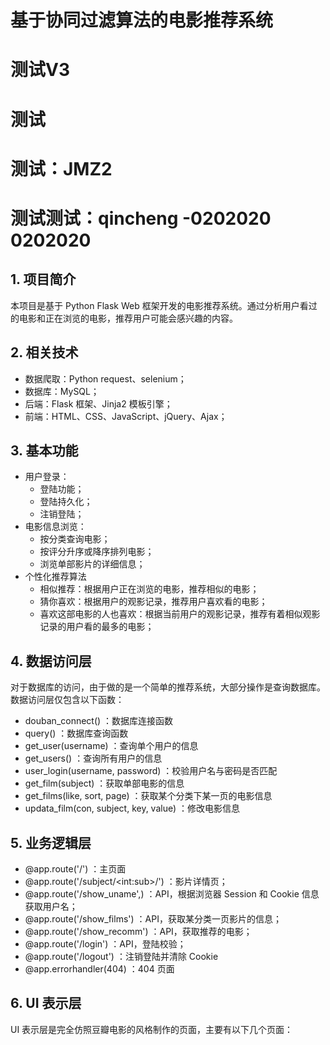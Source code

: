# 基于协同过滤算法的电影推荐系统
# 测试V3
# 测试
# 测试：JMZ2
# 测试测试：qincheng -0202020 0202020
## 1. 项目简介

本项目是基于 Python Flask Web 框架开发的电影推荐系统。通过分析用户看过的电影和正在浏览的电影，推荐用户可能会感兴趣的内容。

## 2. 相关技术

- 数据爬取：Python request、selenium；
- 数据库：MySQL；
- 后端：Flask 框架、Jinja2 模板引擎；
- 前端：HTML、CSS、JavaScript、jQuery、Ajax；

## 3. 基本功能

- 用户登录：
  - 登陆功能；
  - 登陆持久化；
  - 注销登陆；
- 电影信息浏览：
  - 按分类查询电影；
  - 按评分升序或降序排列电影；
  - 浏览单部影片的详细信息；
- 个性化推荐算法
  - 相似推荐：根据用户正在浏览的电影，推荐相似的电影；
  - 猜你喜欢：根据用户的观影记录，推荐用户喜欢看的电影；
  - 喜欢这部电影的人也喜欢：根据当前用户的观影记录，推荐有着相似观影记录的用户看的最多的电影；

## 4. 数据访问层

对于数据库的访问，由于做的是一个简单的推荐系统，大部分操作是查询数据库。数据访问层仅包含以下函数：

- douban_connect() ：数据库连接函数
- query() ：数据库查询函数
- get_user(username) ：查询单个用户的信息
- get_users() ：查询所有用户的信息
- user_login(username, password) ：校验用户名与密码是否匹配
- get_film(subject) ：获取单部电影的信息
- get_films(like, sort, page) ：获取某个分类下某一页的电影信息
- updata_film(con, subject, key, value) ：修改电影信息

## 5. 业务逻辑层

- @app.route('/') ：主页面
- @app.route('/subject/\<int:sub\>/') ：影片详情页；
- @app.route('/show_uname',) ：API，根据浏览器 Session 和 Cookie 信息获取用户名；
- @app.route('/show_films') ：API，获取某分类一页影片的信息；
- @app.route('/show_recomm') ：API，获取推荐的电影；
- @app.route('/login') ：API，登陆校验；
- @app.route('/logout') ：注销登陆并清除 Cookie
- @app.errorhandler(404) ：404 页面

## 6. UI 表示层

UI 表示层是完全仿照豆瓣电影的风格制作的页面，主要有以下几个页面：
